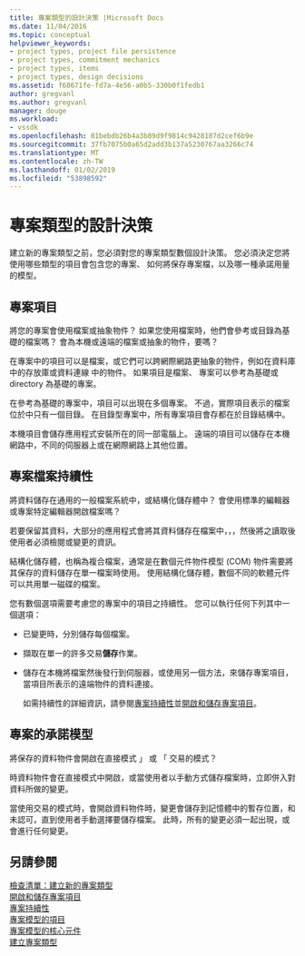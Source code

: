 ```yaml
---
title: 專案類型的設計決策 |Microsoft Docs
ms.date: 11/04/2016
ms.topic: conceptual
helpviewer_keywords:
- project types, project file persistence
- project types, commitment mechanics
- project types, items
- project types, design decisions
ms.assetid: f68671fe-fd7a-4e56-a0b5-330b0f1fedb1
author: gregvanl
ms.author: gregvanl
manager: douge
ms.workload:
- vssdk
ms.openlocfilehash: 01bebdb26b4a3b89d9f9814c9428107d2cef6b9e
ms.sourcegitcommit: 37fb7075b0a65d2add3b137a5230767aa3266c74
ms.translationtype: MT
ms.contentlocale: zh-TW
ms.lasthandoff: 01/02/2019
ms.locfileid: "53898592"
---
```

# <a name="project-type-design-decisions"></a>專案類型的設計決策
建立新的專案類型之前，您必須對您的專案類型數個設計決策。 您必須決定您將使用哪些類型的項目會包含您的專案、 如何將保存專案檔，以及哪一種承諾用量的模型。  
  
## <a name="project-items"></a>專案項目  
 將您的專案會使用檔案或抽象物件？ 如果您使用檔案時，他們會參考或目錄為基礎的檔案嗎？ 會為本機或遠端的檔案或抽象的物件，要嗎？  
  
 在專案中的項目可以是檔案，或它們可以跨網際網路更抽象的物件，例如在資料庫中的存放庫或資料連線 中的物件。 如果項目是檔案、 專案可以參考為基礎或 directory 為基礎的專案。  
  
 在參考為基礎的專案中，項目可以出現在多個專案。 不過，實際項目表示的檔案位於中只有一個目錄。 在目錄型專案中，所有專案項目會存都在於目錄結構中。  
  
 本機項目會儲存應用程式安裝所在的同一部電腦上。 遠端的項目可以儲存在本機網路中，不同的伺服器上或在網際網路上其他位置。  
  
## <a name="project-file-persistence"></a>專案檔案持續性  
 將資料儲存在通用的一般檔案系統中，或結構化儲存體中？ 會使用標準的編輯器或專案特定編輯器開啟檔案嗎？  
  
 若要保留其資料，大部分的應用程式會將其資料儲存在檔案中，，，然後將之讀取後使用者必須檢閱或變更的資訊。  
  
 結構化儲存體，也稱為複合檔案，通常是在數個元件物件模型 (COM) 物件需要將其保存的資料儲存在單一檔案時使用。 使用結構化儲存體，數個不同的軟體元件可以共用單一磁碟的檔案。  
  
 您有數個選項需要考慮您的專案中的項目之持續性。 您可以執行任何下列其中一個選項：  
  
- 已變更時，分別儲存每個檔案。  
  
- 擷取在單一的許多交易**儲存**作業。  
  
- 儲存在本機將檔案然後發行到伺服器，或使用另一個方法，來儲存專案項目，當項目所表示的遠端物件的資料連接。  
  
  如需持續性的詳細資訊，請參閱[專案持續性](../../extensibility/internals/project-persistence.md)並[開啟和儲存專案項目](../../extensibility/internals/opening-and-saving-project-items.md)。  
  
## <a name="project-commitment-model"></a>專案的承諾模型  
 將保存的資料物件會開啟在直接模式 」 或 「 交易的模式？  
  
 時資料物件會在直接模式中開啟，或當使用者以手動方式儲存檔案時，立即併入對資料所做的變更。  
  
 當使用交易的模式時，會開啟資料物件時，變更會儲存到記憶體中的暫存位置，和未認可，直到使用者手動選擇要儲存檔案。 此時，所有的變更必須一起出現，或會進行任何變更。  
  
## <a name="see-also"></a>另請參閱  
 [檢查清單：建立新的專案類型](../../extensibility/internals/checklist-creating-new-project-types.md)   
 [開啟和儲存專案項目](../../extensibility/internals/opening-and-saving-project-items.md)   
 [專案持續性](../../extensibility/internals/project-persistence.md)   
 [專案模型的項目](../../extensibility/internals/elements-of-a-project-model.md)   
 [專案模型的核心元件](../../extensibility/internals/project-model-core-components.md)   
 [建立專案類型](../../extensibility/internals/creating-project-types.md)